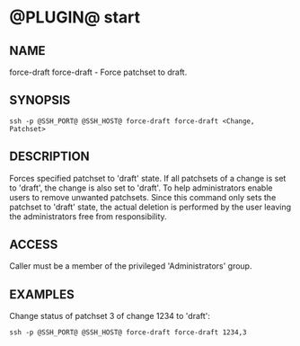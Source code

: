 @PLUGIN@ start
==============

NAME
----
force-draft force-draft - Force patchset to draft.

SYNOPSIS
--------
```
ssh -p @SSH_PORT@ @SSH_HOST@ force-draft force-draft <Change, Patchset>
```

DESCRIPTION
-----------
Forces specified patchset to 'draft' state.
If all patchsets of a change is set to 'draft', the change is also set
to 'draft'.
To help administrators enable users to remove unwanted patchsets.
Since this command only sets the patchset to 'draft' state, the actual
deletion is performed by the user leaving the administrators free from
responsibility.

ACCESS
------
Caller must be a member of the privileged 'Administrators' group.

EXAMPLES
--------
Change status of patchset 3 of change 1234 to 'draft':
```
ssh -p @SSH_PORT@ @SSH_HOST@ force-draft force-draft 1234,3
```
